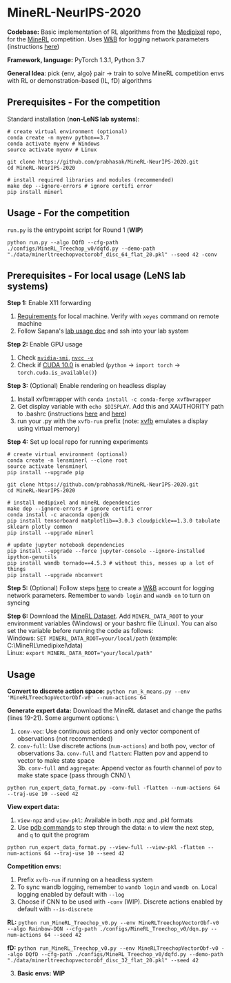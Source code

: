 MineRL-NeurIPS-2020
==========================
**Codebase:** Basic implementation of RL algorithms from the [Medipixel](https://github.com/medipixel/rl_algorithms) repo, for the [MineRL](https://minerl.io/docs/) competition. Uses [W&B](https://www.wandb.com/) for logging network parameters (instructions [here](https://github.com/medipixel/rl_algorithms#wb-for-logging))

**Framework, language:** PyTorch 1.3.1, Python 3.7

**General Idea**: pick {env, algo} pair -> train to solve MineRL competition envs with RL or demonstration-based (IL, fD) algorithms

Prerequisites - For the competition
-------------
Standard installation (**non-LeNS lab systems**):

```
# create virtual environment (optional)
conda create -n myenv python==3.7
conda activate myenv # Windows
source activate myenv # Linux

git clone https://github.com/prabhasak/MineRL-NeurIPS-2020.git
cd MineRL-NeurIPS-2020

# install required libraries and modules (recommended)
make dep --ignore-errors # ignore certifi error
pip install minerl
```

Usage - For the competition
-------------
``run.py`` is the entrypoint script for Round 1 (**WIP**)

``python run.py --algo DQfD --cfg-path ./configs/MineRL_Treechop_v0/dqfd.py --demo-path "./data/minerltreechopvectorobf_disc_64_flat_20.pkl" --seed 42 -conv``

Prerequisites - For local usage (LeNS lab systems)
-------------
**Step 1:** Enable X11 forwarding
1. [Requirements](http://systems.eecs.tufts.edu/x11-forwarding/) for local machine. Verify with ``xeyes`` command on remote machine
2. Follow Sapana's [lab usage doc](https://docs.google.com/document/d/1oYzmTFAyv6qztkUMDFd0SW0w46ms7DAr9g-VIvIZIcQ/edit?usp=sharing) and ssh into your lab system

**Step 2:** Enable GPU usage
1. Check [``nvidia-smi``](https://docs.nvidia.com/deploy/cuda-compatibility/index.html#cuda-application-compatibility), [``nvcc -v``](https://docs.nvidia.com/cuda/cuda-installation-guide-linux/index.html#post-installation-actions)
2. Check if [CUDA 10.0](https://pytorch.org/get-started/previous-versions/#linux-and-windows-6) is enabled (``python`` -> ``import torch`` -> ``torch.cuda.is_available()``)

**Step 3:** (Optional) Enable rendering on headless display
1. Install xvfbwrapper with ``conda install -c conda-forge xvfbwrapper``
2. Get display variable with ``echo $DISPLAY``. Add this and XAUTHORITY path to .bashrc (instructions [here](https://unix.stackexchange.com/questions/10121/open-a-window-on-a-remote-x-display-why-cannot-open-display/10126#10126) and [here](https://serverfault.com/questions/51005/how-to-use-xauth-to-run-graphical-application-via-other-user-on-linux/222591#222591))
3. run your .py with the ``xvfb-run`` prefix (note: [xvfb](https://www.x.org/releases/X11R7.6/doc/man/man1/Xvfb.1.xhtml#heading3) emulates a display using virtual memory)

**Step 4:** Set up local repo for running experiments

```
# create virtual environment (optional)
conda create -n lensminerl --clone root
source activate lensminerl
pip install --upgrade pip

git clone https://github.com/prabhasak/MineRL-NeurIPS-2020.git
cd MineRL-NeurIPS-2020

# install medipixel and mineRL dependencies
make dep --ignore-errors # ignore certifi error
conda install -c anaconda openjdk
pip install tensorboard matplotlib==3.0.3 cloudpickle==1.3.0 tabulate sklearn plotly common
pip install --upgrade minerl

# update jupyter notebook dependencies
pip install --upgrade --force jupyter-console --ignore-installed ipython-genutils
pip install wandb tornado==4.5.3 # without this, messes up a lot of things
pip install --upgrade nbconvert
```
**Step 5:** (Optional) Follow steps [here](https://github.com/medipixel/rl_algorithms#wb-for-logging) to create a [W&B](https://www.wandb.com/) account for logging network parameters. Remember to ``wandb login`` and ``wandb on`` to turn on syncing

**Step 6:** Download the [MineRL Dataset](https://minerl.io/docs/tutorials/data_sampling.html). Add ``MINERL_DATA_ROOT`` to your environment variables (Windows) or your bashrc file (Linux). You can also set the variable before running the code as follows:\
Windows: ``SET MINERL_DATA_ROOT=your/local/path`` (example: C:\MineRL\medipixel\data)\
Linux: ``export MINERL_DATA_ROOT="your/local/path"``

Usage
-------------
**Convert to discrete action space:** ``python run_k_means.py --env 'MineRLTreechopVectorObf-v0' --num-actions 64``

**Generate expert data:** Download the MineRL dataset and change the paths (lines 19-21). Some argument options: \
1. ``conv-vec``: Use continuous actions and only vector component of observations (not recommended)
2. ``conv-full``: Use discrete actions (``num-actions``) and both pov, vector of observations
3a. ``conv-full`` and ``flatten``: Flatten pov and append to vector to make state space \
3b. ``conv-full`` and ``aggregate``: Append vector as fourth channel of pov to make state space (pass through CNN) \

``python run_expert_data_format.py -conv-full -flatten --num-actions 64 --traj-use 10 --seed 42``

**View expert data:**
1. ``view-npz`` and ``view-pkl``: Available in both .npz and .pkl formats
2. Use [pdb commands](https://docs.python.org/3/library/pdb.html) to step through the data: ``n`` to view the next step, and ``q`` to quit the program

``python run_expert_data_format.py --view-full --view-pkl -flatten --num-actions 64 --traj-use 10 --seed 42``

**Competition envs:**

1. Prefix ``xvfb-run`` if running on a headless system
2. To sync wandb logging, remember to ``wandb login`` and ``wandb on``. Local logging enabled by default with ``--log``
3. Choose if CNN to be used with ``-conv`` (WIP). Discrete actions enabled by default with ``--is-discrete``

**RL:** ``python run_MineRL_Treechop_v0.py --env MineRLTreechopVectorObf-v0 --algo Rainbow-DQN --cfg-path ./configs/MineRL_Treechop_v0/dqn.py --num-actions 64 --seed 42``

**fD:** ``python run_MineRL_Treechop_v0.py --env MineRLTreechopVectorObf-v0 --algo DQfD --cfg-path ./configs/MineRL_Treechop_v0/dqfd.py --demo-path "./data/minerltreechopvectorobf_disc_32_flat_20.pkl" --seed 42``

3. **Basic envs:** **WIP**

